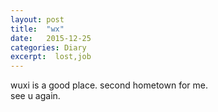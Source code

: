 ```yaml
---
layout: post
title:  "wx"
date:   2015-12-25
categories: Diary
excerpt:  lost,job
---
```

wuxi is a good place.
second hometown for me.
<br>
see u again.
